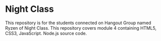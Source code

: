 # Night Class
This repository is for the students connected on Hangout Group named Ryzen of Night Class. This repository covers module 4 containing HTML5, CSS3, JavaScript. Node.js source code.
